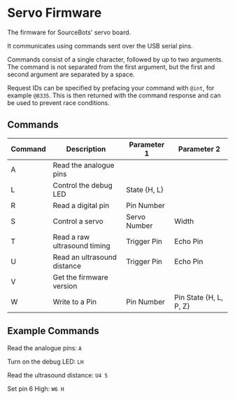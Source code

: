 # Servo Firmware

The firmware for SourceBots' servo board.

It communicates using commands sent over the USB serial pins.

Commands consist of a single character, followed by up to two arguments. The command is not separated from the first argument, but the first and second argument are separated by a space.

Request IDs can be specified by prefacing your command with `@int`, for example `@8335`. This is then returned with the command response and can be used to prevent race conditions.

## Commands

| Command | Description                 | Parameter 1  | Parameter 2            |
|---------|-----------------------------|--------------|------------------------|
| A       | Read the analogue pins      |              |                        |
| L       | Control the debug LED       | State {H, L} |                        |
| R       | Read a digital pin          | Pin Number   |                        |
| S       | Control a servo             | Servo Number | Width                  |
| T       | Read a raw ultrasound timing | Trigger Pin  | Echo Pin               |
| U       | Read an ultrasound distance | Trigger Pin  | Echo Pin               |
| V       | Get the firmware version    |              |                        |
| W       | Write to a Pin              | Pin Number   | Pin State {H, L, P, Z} |

## Example Commands

Read the analogue pins: `A`

Turn on the debug LED: `LH`

Read the ultrasound distance: `U4 5`

Set pin 6 High: `W6 H`
